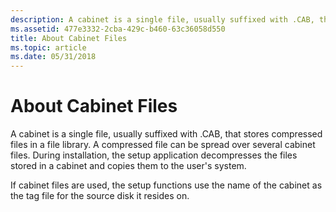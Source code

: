 ```yaml
---
description: A cabinet is a single file, usually suffixed with .CAB, that stores compressed files in a file library.
ms.assetid: 477e3332-2cba-429c-b460-63c36058d550
title: About Cabinet Files
ms.topic: article
ms.date: 05/31/2018
---
```


# About Cabinet Files

A cabinet is a single file, usually suffixed with .CAB, that stores compressed files in a file library. A compressed file can be spread over several cabinet files. During installation, the setup application decompresses the files stored in a cabinet and copies them to the user's system.

If cabinet files are used, the setup functions use the name of the cabinet as the tag file for the source disk it resides on.

 

 



